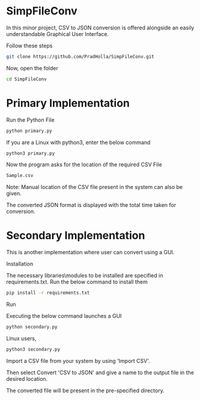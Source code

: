 # SimpFileConv
In this minor project, CSV to JSON conversion is offered alongside an easily understandable Graphical User Interface.

Follow these steps
```bash
git clone https://github.com/PradHolla/SimpFileConv.git
```
Now, open the folder
```bash
cd SimpFileConv
```
# Primary Implementation
Run the Python File

```bash
python primary.py
```
If you are a Linux with python3, enter the below command
```bash
python3 primary.py
```
Now the program asks for the location of the required CSV File

```bash
Sample.csv
```
Note: Manual location of the CSV file present in the system can also be given.

The converted JSON format is displayed with the total time taken for conversion.
# Secondary Implementation
This is another implementation where user can convert using a GUI.

Installation

The necessary libraries\modules to be installed are specified in requirements.txt. Run the below command to install them
```bash
pip install -r requirements.txt
```
Run

Executing the below command launches a GUI
```bash
python secondary.py
```
Linux users,
```bash
python3 secondary.py
```
Import a CSV file from your system by using 'Import CSV'.

Then select Convert 'CSV to JSON' and give a name to the output file in the desired location.

The converted file will be present in the pre-specified directory.
